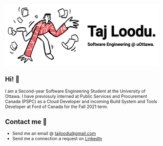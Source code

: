 ![](GitHubBanner.png)

## Hi! :wave:

I am a Second-year Software Engineering Student at the University of Ottawa. I have previosuly interned at Public Services and Procurement Canada (PSPC) as a Cloud Developer and incoming Build System and Tools Developer at Ford of Canada for the Fall 2021 term.

## Contact me :email:
* Send me an email @ tajloodu@gmail.com
* Send me a connection a request on [LinkedIn](https://www.linkedin.com/in/tajloodu/)
